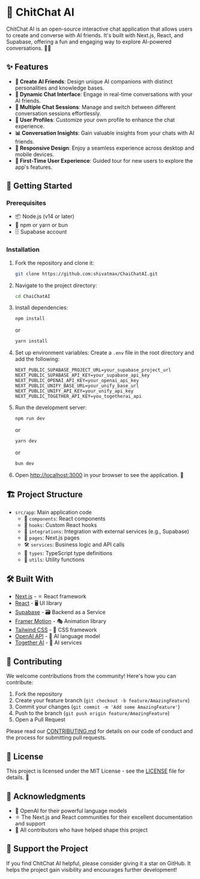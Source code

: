 # 🌈 ChitChat AI

ChitChat AI is an open-source interactive chat application that allows users to create and converse with AI friends. It's built with Next.js, React, and Supabase, offering a fun and engaging way to explore AI-powered conversations. 🤖💬

## ✨ Features

- **🎨 Create AI Friends**: Design unique AI companions with distinct personalities and knowledge bases.
- **💬 Dynamic Chat Interface**: Engage in real-time conversations with your AI friends.
- **🔀 Multiple Chat Sessions**: Manage and switch between different conversation sessions effortlessly.
- **👤 User Profiles**: Customize your own profile to enhance the chat experience.
- **📊 Conversation Insights**: Gain valuable insights from your chats with AI friends.
- **📱 Responsive Design**: Enjoy a seamless experience across desktop and mobile devices.
- **🚀 First-Time User Experience**: Guided tour for new users to explore the app's features.

## 🚀 Getting Started

### Prerequisites

- 📦 Node.js (v14 or later)
- 🧶 npm or yarn or bun
- 🗄️ Supabase account

### Installation

1. Fork the repository and clone it:

   ```bash
   git clone https://github.com:shivatmax/ChaiChatAI.git
   ```

2. Navigate to the project directory:

   ```bash
   cd ChaiChatAI
   ```

3. Install dependencies:

   ```bash
   npm install
   ```

   or

   ```bash
   yarn install
   ```

4. Set up environment variables:
   Create a `.env` file in the root directory and add the following:

   ```env
   NEXT_PUBLIC_SUPABASE_PROJECT_URL=your_supabase_project_url
   NEXT_PUBLIC_SUPABASE_API_KEY=your_supabase_api_key
   NEXT_PUBLIC_OPENAI_API_KEY=your_openai_api_key
   NEXT_PUBLIC_UNIFY_BASE_URL=your_unify_base_url
   NEXT_PUBLIC_UNIFY_API_KEY=your_unify_api_key
   NEXT_PUBLIC_TOGETHER_API_KEY=you_togetherai_api
   ```

5. Run the development server:

   ```bash
   npm run dev
   ```

   or

   ```bash
   yarn dev
   ```

   or

   ```bash
   bun dev
   ```

6. Open [http://localhost:3000](http://localhost:3000) in your browser to see the application. 🎉

## 🏗️ Project Structure

- `src/app`: Main application code
  - 🧩 `components`: React components
  - 🎣 `hooks`: Custom React hooks
  - 🔌 `integrations`: Integration with external services (e.g., Supabase)
  - 📄 `pages`: Next.js pages
  - 🛠️ `services`: Business logic and API calls
  - 📝 `types`: TypeScript type definitions
  - 🔧 `utils`: Utility functions

## 🛠️ Built With

- [Next.js](https://nextjs.org/) - ⚛️ React framework
- [React](https://reactjs.org/) - 🖥️ UI library
- [Supabase](https://supabase.io/) - 🗃️ Backend as a Service
- [Framer Motion](https://www.framer.com/motion/) - 🎭 Animation library
- [Tailwind CSS](https://tailwindcss.com/) - 🎨 CSS framework
- [OpenAI API](https://openai.com/api/) - 🧠 AI language model
- [Together AI](https://www.together.ai/) - 🤖 AI services

## 🤝 Contributing

We welcome contributions from the community! Here's how you can contribute:

1. Fork the repository
2. Create your feature branch (`git checkout -b feature/AmazingFeature`)
3. Commit your changes (`git commit -m 'Add some AmazingFeature'`)
4. Push to the branch (`git push origin feature/AmazingFeature`)
5. Open a Pull Request

Please read our [CONTRIBUTING.md](CONTRIBUTING.md) for details on our code of conduct and the process for submitting pull requests.

## 📄 License

This project is licensed under the MIT License - see the [LICENSE](LICENSE) file for details. 📜

## 🙏 Acknowledgments

- 🧠 OpenAI for their powerful language models
- ⚛️ The Next.js and React communities for their excellent documentation and support
- 👥 All contributors who have helped shape this project

## 🌟 Support the Project

If you find ChitChat AI helpful, please consider giving it a star on GitHub. It helps the project gain visibility and encourages further development!
